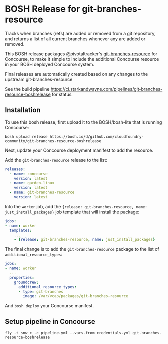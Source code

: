 BOSH Release for git-branches-resource
============================================

Tracks when branches (refs) are added or removed from a git repository, and returns a list of all current branches whenever any are added or removed.

This BOSH release packages @pivotaltracker's [git-branches-resource](https://github.com/pivotaltracker/git-branches-resource) for Concourse, to make it simple to include the additional Concourse resource in your BOSH deployed Concourse system.

Final releases are automatically created based on any changes to the upstream git-branches-resource

See the build pipeline https://ci.starkandwayne.com/pipelines/git-branches-resource-boshrelease for status.

<!-- TODO: Final releases are available on https://bosh.io/releases as well as this project's own [GitHub releases](https://github.com/cloudfoundry-community/git-branches-resource-boshrelease/releases). -->

Installation
------------

To use this bosh release, first upload it to the BOSH/bosh-lite that is running Concourse:

```
bosh upload release https://bosh.io/d/github.com/cloudfoundry-community/git-branches-resource-boshrelease
```

Next, update your Concourse deployment manifest to add the resource.

Add the `git-branches-resource` release to the list:

```yaml
releases:
  - name: concourse
    version: latest
  - name: garden-linux
    version: latest
  - name: git-branches-resource
    version: latest
```

Into the `worker` job, add the `{release: git-branches-resource, name: just_install_packages}` job template that will install the package:

```yaml
jobs:
- name: worker
  templates:
    ...
    - {release: git-branches-resource, name: just_install_packages}
```

The final change is to add the `git-branches-resource` package to the list of `additional_resource_types`:

```yaml
jobs:
- name: worker
  ...
  properties:
    groundcrew:
      additional_resource_types:
      - type: git-branches
        image: /var/vcap/packages/git-branches-resource
```

And `bosh deploy` your Concourse manifest.


Setup pipeline in Concourse
---------------------------

```
fly -t snw c -c pipeline.yml --vars-from credentials.yml git-branches-resource-boshrelease
```

